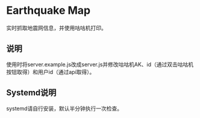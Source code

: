 # Earthquake Map

实时抓取地震网信息，并使用咕咕机打印。

## 说明
使用时将server.example.js改成server.js并修改咕咕机AK、id（通过双击咕咕机按钮取得）和用户id（通过api取得）。

## Systemd说明
systemd请自行安装，默认半分钟执行一次检查。



